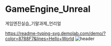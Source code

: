 # GameEngine_Unreal
게임엔진실습_기말과제_언리얼

https://readme-typing-svg.demolab.com/demo/?color=8788F7&lines=Hello+World
![header](https://capsule-render.vercel.app/api?color=gradient&customColorList=0,2,2,5,30)

